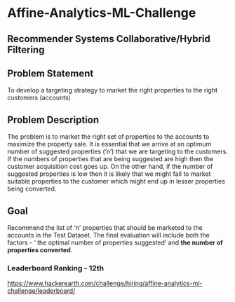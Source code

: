 # Affine-Analytics-ML-Challenge
## Recommender Systems Collaborative/Hybrid Filtering

## Problem Statement
To develop a targeting strategy to market the right properties to the right customers (accounts)

## Problem Description
The problem is to market the right set of properties to the accounts to maximize the property sale. It is essential that we arrive at an optimum number of suggested properties (‘n’) that we are targeting to the customers. If the numbers of properties that are being suggested are high then the customer acquisition cost goes up. On the other hand, if the number of suggested properties is low then it is likely that we might fail to market suitable properties to the customer which might end up in lesser properties being converted.

## Goal
Recommend the list of ‘n’ properties that should be marketed to the accounts in the Test Dataset. The final evaluation will include both the factors - ‘ the optimal number of properties suggested’ and **the number of properties converted**.

### Leaderboard Ranking - 12th
https://www.hackerearth.com/challenge/hiring/affine-analytics-ml-challenge/leaderboard/
